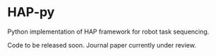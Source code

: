 # HAP-py
Python implementation of HAP framework for robot task sequencing.

Code to be released soon. Journal paper currently under review.
